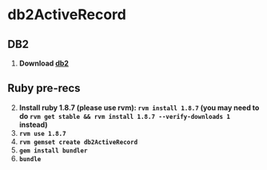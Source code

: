 db2ActiveRecord
===============

## DB2 ##
1. **Download [db2](https://www14.software.ibm.com/webapp/iwm/web/download.do?source=swg-db2expressc&S_PKG=dlmacosx&S_TACT=100KG31W&lang=en_US&dlmethod=http)**

## Ruby pre-recs ##
2. **Install ruby 1.8.7 (please use rvm): `rvm install 1.8.7` (you may need to do `rvm get stable && rvm install 1.8.7 --verify-downloads 1` instead)** 
3. **`rvm use 1.8.7`**
4. **`rvm gemset create db2ActiveRecord`**
5. **`gem install bundler`**
6. **`bundle`**
